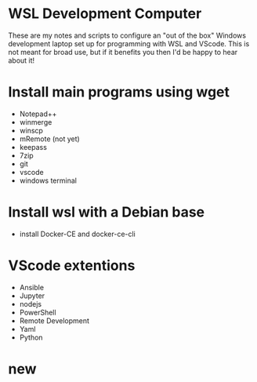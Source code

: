 # WSL Development Computer
These are my notes and scripts to configure an "out of the box" Windows development laptop set up for programming with WSL and VScode.  This is not meant for broad use, but if it benefits you then I'd be happy to hear about it!

# Install main programs using wget 
- Notepad++
- winmerge
- winscp
- mRemote (not yet)
- keepass
- 7zip
- git
- vscode
- windows terminal

# Install wsl with a Debian base
- install Docker-CE and docker-ce-cli

# VScode extentions
- Ansible
- Jupyter
- nodejs
- PowerShell
- Remote Development
- Yaml
- Python

# new